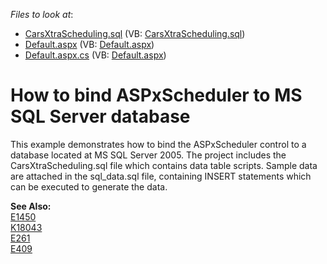 <!-- default file list -->
*Files to look at*:

* [CarsXtraScheduling.sql](./CS/WebSite/App_Data/CarsXtraScheduling.sql) (VB: [CarsXtraScheduling.sql](./VB/WebSite/App_Data/CarsXtraScheduling.sql))
* [Default.aspx](./CS/WebSite/Default.aspx) (VB: [Default.aspx](./VB/WebSite/Default.aspx))
* [Default.aspx.cs](./CS/WebSite/Default.aspx.cs) (VB: [Default.aspx](./VB/WebSite/Default.aspx))
<!-- default file list end -->
# How to bind ASPxScheduler to MS SQL Server database


<p>This example demonstrates how to bind the ASPxScheduler control to a database located at MS SQL Server 2005. The project includes the CarsXtraScheduling.sql file  which contains data table scripts. Sample data are attached in the sql_data.sql file, containing INSERT statements which  can be executed to generate the data.</p><p><strong>See Also:</strong><br />
<a href="https://www.devexpress.com/Support/Center/p/E1450">E1450</a><br />
<a href="https://www.devexpress.com/Support/Center/p/K18043">K18043</a><br />
<a href="https://www.devexpress.com/Support/Center/p/E261">E261</a><br />
<a href="https://www.devexpress.com/Support/Center/p/E409">E409</a></p>

<br/>


